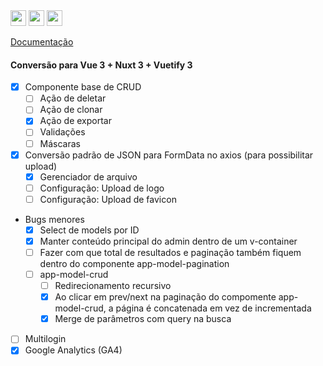 <img height="25px" src="https://img.shields.io/badge/laravel-%23FF2D20.svg?style=for-the-badge&logo=laravel&logoColor=white" alt="">
<img height="25px" src="https://img.shields.io/badge/Nuxt-002E3B?style=for-the-badge&logo=nuxtdotjs&logoColor=#00DC82" alt="">
<img height="25px" src="https://wakatime.com/badge/github/jeff-silva/tevep.svg" alt="">

[Documentação](/docs/index.md)

#### Conversão para Vue 3 + Nuxt 3 + Vuetify 3
- [x] Componente base de CRUD
    - [ ] Ação de deletar
    - [ ] Ação de clonar
    - [x] Ação de exportar
    - [ ] Validações
    - [ ] Máscaras
- [x] Conversão padrão de JSON para FormData no axios (para possibilitar upload)
    - [x] Gerenciador de arquivo
    - [ ] Configuração: Upload de logo
    - [ ] Configuração: Upload de favicon
- Bugs menores
    - [x] Select de models por ID
    - [x] Manter conteúdo principal do admin dentro de um v-container
    - [ ] Fazer com que total de resultados e paginação também fiquem dentro do componente app-model-pagination
    - [ ] app-model-crud
        - [ ] Redirecionamento recursivo
        - [x] Ao clicar em prev/next na paginação do compomente app-model-crud, a página é concatenada em vez de incrementada
        - [x] Merge de parâmetros com query na busca
- [ ] Multilogin
- [x] Google Analytics (GA4)